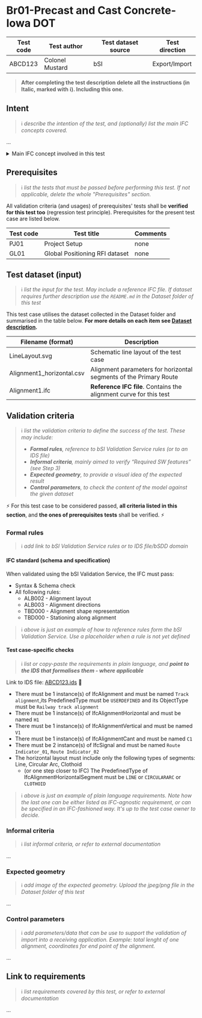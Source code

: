 # Br01-Precast and Cast Concrete-Iowa DOT

| Test code | Test author     | Test dataset source | Test direction |
|-----------|-----------------|---------------------|----------------|
| ABCD123   | Colonel Mustard | bSI                 | Export/Import  |

>**After completing the test description delete all the instructions (in Italic, marked with :information_source:). Including this one.**

## Intent
>:information_source: *describe the intention of the test, and (optionally) list the main IFC concepts covered.*

...

<details><summary>Main IFC concept involved in this test</summary> 

- Project Global Positioning
- Alignment Layout
- Spatial Decomposition
- ...
</details>



## Prerequisites
>:information_source: *list the tests that must be passed before performing this test. If not applicable, delete the whole "Prerequisites" section.*

All validation criteria (and usages) of prerequisites' tests shall be **verified for this test too** (regression test principle). Prerequisites for the present test case are listed below.

| Test code | Test title                     | Comments |
|-----------|--------------------------------|----------|
| PJ01      | Project Setup                  | none     |
| GL01      | Global Positioning RFI dataset | none     |



## Test dataset (input)
>:information_source: *list the input for the test. May include a reference IFC file. If dataset requires further description use the `README.md` in the Dataset folder of this test*

This test case utilises the dataset collected in the Dataset folder and summarised in the table below. **For more details on each item see [Dataset description](Dataset/README.md).**

| Filename (format)         | Description                                                        |
|---------------------------|--------------------------------------------------------------------|
| LineLayout.svg            | Schematic line layout of the test case                             |
| Alignment1_horizontal.csv | Alignment parameters for horizontal segments of the Primary Route  |
| Alignment1.ifc            | **Reference IFC file**. Contains the alignment curve for this test |


## Validation criteria
>:information_source: *list the validation criteria to define the success of the test. These may include:*
>- ***Formal rules**, reference to bSI Validation Service rules (or to an IDS file)*
>- ***Informal criteria**, mainly aimed to verify “Required SW features” (see Step 3)*
>- ***Expected geometry**, to provide a visual idea of the expected result*
>- ***Control parameters**, to check the content of the model against the given dataset*

:zap: For this test case to be considered passed, **all criteria listed in this section**, and **the ones of prerequisites tests** shall be verified. :zap:

### Formal rules
>:information_source: *add link to bSI Validation Service rules or to IDS file/bSDD domain*

#### IFC standard (schema and specification)
When validated using the bSI Validation Service, the IFC must pass:
- Syntax & Schema check
- All following rules:
  - ALB002 - Alignment layout
  - ALB003 - Alignment directions
  - TBD000 - Alignment shape representation
  - TBD000 - Stationing along alignment

>:information_source: *above is just an example of how to reference rules form the bSI Validation Service. Use a placeholder when a rule is not yet defined*

#### Test case-specific checks
>:information_source: *list or copy-paste the requirements in plain language, and **point to the IDS that formalises them - where applicable***

Link to IDS file: [ABCD123.ids]() :construction:

- There must be 1 instance(s) of IfcAlignment and must be named `Track alignment`,its PredefinedType must be `USERDEFINED` and its ObjectType must be `Railway track alignment`
- There must be 1 instance(s) of IfcAlignmentHorizontal and must be named `H1`
- There must be 1 instance(s) of IfcAlignmentVertical and must be named `V1`
- There must be 1 instance(s) of IfcAlignmentCant and must be named `C1`
- There must be 2 instance(s) of IfcSignal and must be named `Route Indicator_01`, `Route Indicator_02`
- The horizontal layout must include only the following types of segments: Line, Circular Arc, Clothoid
   - (or one step closer to IFC) The PredefinedType of IfcAlignmentHorizontalSegment must be `LINE` or `CIRCULARARC` or `CLOTHOID`

>:information_source: *above is just an example of plain language requirements. Note how the last one can be either listed as IFC-agnostic requirement, or can be specified in an IFC-fashioned way. It's up to the test case owner to decide.*

### Informal criteria
>:information_source: *list informal criteria, or refer to external documentation*

...

### Expected geometry
>:information_source: *add image of the expected geometry. Upload the jpeg/png file in the Dataset folder of this test*

...

### Control parameters
>:information_source: *add parameters/data that can be use to support the validation of import into a receiving application. Example: total lenght of one alignment, coordinates for end point of the alignment.*

...

## Link to requirements
>:information_source: *list requirements covered by this test, or refer to external documentation*

...
